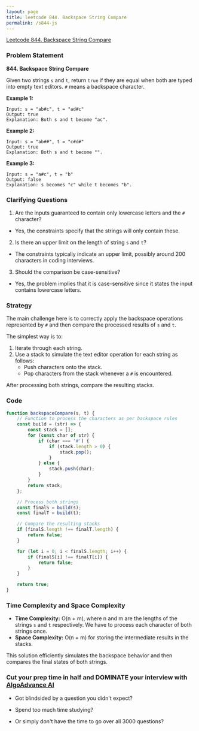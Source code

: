 ```yaml
---
layout: page
title: leetcode 844. Backspace String Compare
permalink: /s844-js
---
```

[Leetcode 844. Backspace String Compare](https://algoadvance.github.io/algoadvance/l844)
### Problem Statement

**844. Backspace String Compare**

Given two strings `s` and `t`, return `true` if they are equal when both are typed into empty text editors. `#` means a backspace character.

**Example 1:**

```
Input: s = "ab#c", t = "ad#c"
Output: true
Explanation: Both s and t become "ac".
```

**Example 2:**

```
Input: s = "ab##", t = "c#d#"
Output: true
Explanation: Both s and t become "".
```

**Example 3:**

```
Input: s = "a#c", t = "b"
Output: false
Explanation: s becomes "c" while t becomes "b".
```

### Clarifying Questions

1. Are the inputs guaranteed to contain only lowercase letters and the `#` character?
  - Yes, the constraints specify that the strings will only contain these.
  
2. Is there an upper limit on the length of string `s` and `t`?
  - The constraints typically indicate an upper limit, possibly around 200 characters in coding interviews.

3. Should the comparison be case-sensitive?
  - Yes, the problem implies that it is case-sensitive since it states the input contains lowercase letters.

### Strategy

The main challenge here is to correctly apply the backspace operations represented by `#` and then compare the processed results of `s` and `t`.

The simplest way is to:

1. Iterate through each string.
2. Use a stack to simulate the text editor operation for each string as follows:
   - Push characters onto the stack.
   - Pop characters from the stack whenever a `#` is encountered.

After processing both strings, compare the resulting stacks.

### Code

```javascript
function backspaceCompare(s, t) {
    // Function to process the characters as per backspace rules
    const build = (str) => {
        const stack = [];
        for (const char of str) {
            if (char === '#') {
                if (stack.length > 0) {
                    stack.pop();
                }
            } else {
                stack.push(char);
            }
        }
        return stack;
    };

    // Process both strings
    const finalS = build(s);
    const finalT = build(t);

    // Compare the resulting stacks
    if (finalS.length !== finalT.length) {
        return false;
    }

    for (let i = 0; i < finalS.length; i++) {
        if (finalS[i] !== finalT[i]) {
            return false;
        }
    }

    return true;
}
```

### Time Complexity and Space Complexity

- **Time Complexity:** O(n + m), where n and m are the lengths of the strings `s` and `t` respectively. We have to process each character of both strings once.
- **Space Complexity:** O(n + m) for storing the intermediate results in the stacks.

This solution efficiently simulates the backspace behavior and then compares the final states of both strings.


### Cut your prep time in half and DOMINATE your interview with [AlgoAdvance AI](https://algoAdvance.com)

- Got blindsided by a question you didn't expect?

- Spend too much time studying?

- Or simply don't have the time to go over all 3000 questions?

